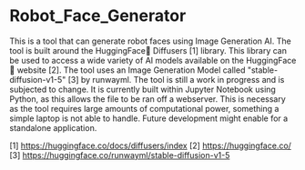 # Robot_Face_Generator
This is a tool that can generate robot faces using Image Generation AI.
The tool is built around the HuggingFace🤗 Diffusers [1] library. This library can be used to access a wide variety of AI models available on the HuggingFace🤗 website [2]. The tool uses an Image Generation Model called "stable-diffusion-v1-5" [3] by runwayml.
The tool is still a work in progress and is subjected to change. It is currently built within Jupyter Notebook using Python, as this allows the file to be ran off a webserver. This is necessary as the tool requires large amounts of computational power, something a simple laptop is not able to handle. Future development might enable for a standalone application.

[1] https://huggingface.co/docs/diffusers/index
[2] https://huggingface.co/
[3] https://huggingface.co/runwayml/stable-diffusion-v1-5
